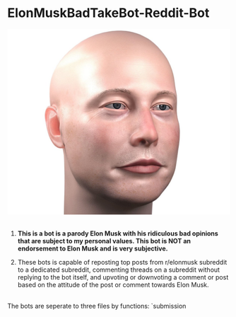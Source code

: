 # ElonMuskBadTakeBot-Reddit-Bot
![Web Crawler](BaldElon.jpg)
<br />
<br />
1. **This is a bot is a parody Elon Musk with his ridiculous bad opinions that are subject to my personal values. This bot is NOT an endorsement to Elon Musk and is very subjective.**

2. These bots is capable of reposting top posts from r/elonmusk subreddit to a dedicated subreddit, commenting threads on a subreddit without replying to the bot itself, and upvoting or downvoting a comment or post based on the attitude of the post or comment towards Elon Musk.
</br>
 The bots are seperate to three files by functions: `submission
</br>

